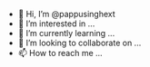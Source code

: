- 👋 Hi, I’m @pappusinghext
- 👀 I’m interested in ...
- 🌱 I’m currently learning ...
- 💞️ I’m looking to collaborate on ...
- 📫 How to reach me ...

<!---
pappusinghext/pappusinghext is a ✨ special ✨ repository because its `README.md` (this file) appears on your GitHub profile.
You can click the Preview link to take a look at your changes.
--->
